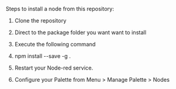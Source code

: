 Steps to install a node from this repository:

1. Clone the repository

2. Direct to the package folder you want want to install

3. Execute the following command

4. npm install --save -g .

5. Restart your Node-red service.

6. Configure your Palette from Menu > Manage Palette >  Nodes
